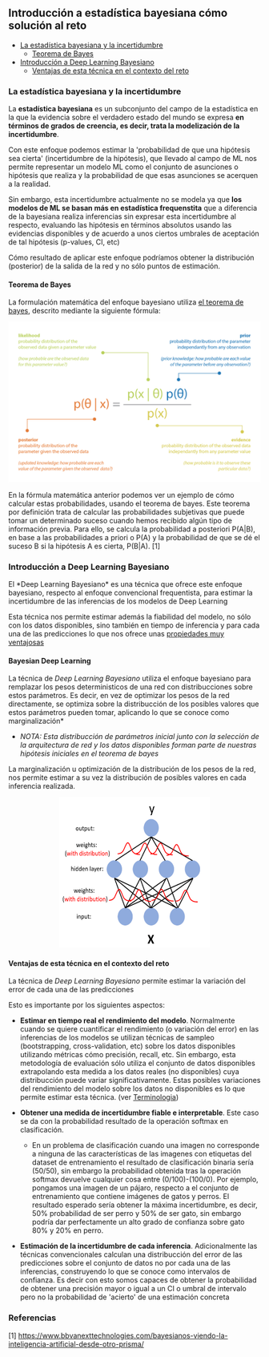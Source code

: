 
<h2 id="intro_bdl">Introducción a estadística bayesiana cómo solución al reto</h2>

- [La estadística bayesiana y la incertidumbre](#intro_bayesian)
  - [Teorema de Bayes](#bayes)
- [Introducción a Deep Learning Bayesiano](#intro_bdl)
  - [Ventajas de esta técnica en el contexto del reto](#why_tecnica)


<h3 id="intro_bayesian"> La estadística bayesiana y la incertidumbre</h3>

La **estadística bayesiana** es un subconjunto del campo de la estadística en la que la evidencia sobre el verdadero estado del mundo se expresa **en términos de grados de creencia, es decir, trata la modelización de la incertidumbre**.

Con este enfoque podemos estimar la 'probabilidad de que una hipótesis sea cierta' (incertidumbre de la hipótesis), que llevado al campo de ML nos permite representar un modelo ML como el conjunto de asunciones o hipótesis que realiza y la probabilidad de que esas asunciones se acerquen a la realidad.

Sin embargo, esta incertidumbre actualmente no se modela ya que **los modelos de ML se basan más en estadística frequenstita** que a diferencia de la bayesiana realiza inferencias sin expresar esta incertidumbre al respecto, evaluando las hipótesis en términos absolutos usando las evidencias disponibles y de acuerdo a unos ciertos umbrales de aceptación de tal hipótesis (p-values, CI, etc)

Cómo resultado de aplicar este enfoque podríamos obtener la distribución (posterior) de la salida de la red y no sólo puntos de estimación.

<h4 id="bayes">Teorema de Bayes </h4>

La formulación matemática del enfoque bayesiano utiliza [el teorema de bayes](https://es.wikipedia.org/wiki/Teorema_de_Bayes), descrito mediante la siguiente fórmula:

<p align="center">
  <img src="/docs/assets/formula_bayes.png" />
</p>

En la fórmula matemática anterior podemos ver un ejemplo de cómo calcular estas probabilidades, usando el teorema de bayes. Este teorema por definición trata de calcular las probabilidades subjetivas que puede tomar un determinado suceso cuando hemos recibido algún tipo de información previa. Para ello, se calcula la probabilidad a posteriori P(A|B), en base a las probabilidades a priori o P(A) y la probabilidad de que se dé el suceso B si la hipótesis A es cierta, P(B|A). [1]


<h3 id="bayes">Introducción a Deep Learning Bayesiano </h3>
El *Deep Learning Bayesiano* es una técnica que ofrece este enfoque bayesiano, respecto al enfoque convencional frequentista, para estimar la incertidumbre de las inferencias de los modelos de Deep Learning

Esta técnica nos permite estimar además la fiabilidad del modelo, no sólo con los datos disponibles, sino también en tiempo de inferencia y para cada una de las predicciones lo que nos ofrece unas [propiedades muy ventajosas](#why_tecnica)

<h4 id="intro_bdl"> Bayesian Deep Learning</h4>

La técnica de *Deep Learning Bayesiano* utiliza el enfoque bayesiano para remplazar los pesos deterministicos de una red con distribucciones sobre estos parámetros. Es decir, en vez de optimizar los pesos de la red directamente, se optimiza sobre la distribucción de los posibles valores que estos parámetros pueden tomar, aplicando lo que se conoce como marginalización*

* *NOTA: Esta distribucción de parámetros inicial junto con la selección de la arquitectura de red y los datos disponibles forman parte de nuestras hipótesis iniciales en el teorema de bayes*

La marginalización u optimización de la distribución de los pesos de la red, nos permite estimar a su vez la distribución de posibles valores en cada inferencia realizada. 

<p align="center">
  <img src="/docs/assets/bayes/bdl.png" width="300" height="300"/>
</p>

<h4 id="why_tecnica">Ventajas de esta técnica en el contexto del reto</h4>

La técnica de *Deep Learning Bayesiano* permite estimar la variación del error de cada una de las predicciones

Esto es importante por los siguientes aspectos:

- **Estimar en tiempo real el rendimiento del modelo**. Normalmente cuando se quiere cuantificar el rendimiento (o variación del error) en las inferencias de los modelos se utilizan técnicas de sampleo (bootstrapping, cross-validation, etc) sobre los datos disponibles utilizando métricas cómo  precisión, recall, etc. Sin embargo, esta metodología de evaluación sólo utiliza el conjunto de datos disponibles extrapolando esta medida a los datos reales (no disponibles) cuya distribucción puede variar significativamente. Estas posibles variaciones del rendimiento del modelo sobre los datos no disponibles es lo que permite estimar esta técnica. (ver [Terminologia](#conceptos_clave))

- **Obtener una medida de incertidumbre fiable e interpretable**. Este caso se da con la probabilidad resultado de la operación softmax en clasificación.

    - En un problema de clasificación cuando una imagen no corresponde a ninguna de las características de las imagenes con etiquetas del dataset de entrenamiento el resultado de clasificación binaria sería (50/50), sin embargo la probabilidad obtenida tras la operación softmax devuelve cualquier cosa entre (0/100)-(100/0). Por ejemplo, pongamos una imagen de un pájaro, respecto a el conjunto de entrenamiento que contiene imágenes de gatos y perros. El resultado esperado sería obtener la máxima incertidumbre, es decir, 50% probabilidad de ser perro y 50% de ser gato, sin embargo podría dar perfectamente un alto grado de confianza sobre gato 80% y 20% en perro. 

- **Estimación de la incertidumbre de cada inferencia**. Adicionalmente las técnicas convencionales calculan una distribucción del error de las predicciones sobre el conjunto de datos no por cada una de las inferencias, construyendo lo que se conoce como intervalos de confianza. Es decir con esto somos capaces de obtener la probabilidad de obtener una precisión mayor o igual a un CI o umbral de intervalo pero no la probabilidad de 'acierto' de una estimación concreta

### Referencias

[1] https://www.bbvanexttechnologies.com/bayesianos-viendo-la-inteligencia-artificial-desde-otro-prisma/
    
